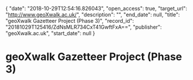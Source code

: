 {
  "date": "2018-10-29T12:54:16.826043", 
  "open_access": true, 
  "target_url": "http://www.geoXwalk.ac.uk/", 
  "description": "", 
  "end_date": null, 
  "title": "geoXwalk Gazetteer Project (Phase 3)", 
  "record_id": "20181029T125416/ZdNsMLR734CxT41GwftFxA==", 
  "publisher": "geoXwalk.ac.uk", 
  "start_date": null
}

# geoXwalk Gazetteer Project (Phase 3)

